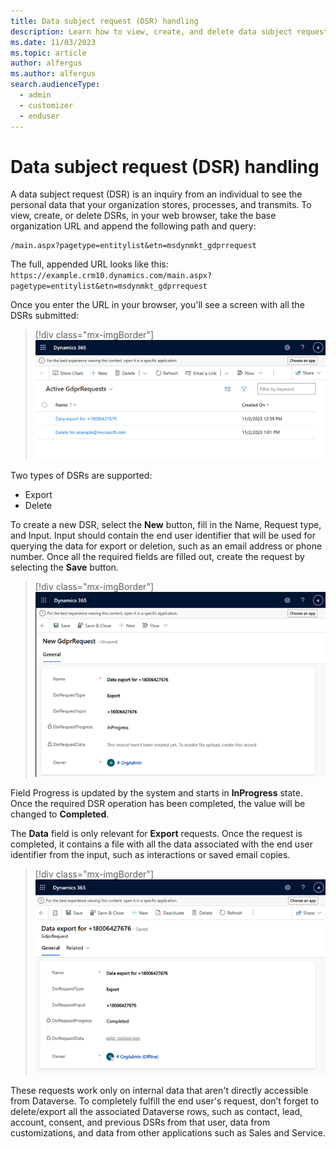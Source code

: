 ```yaml
---
title: Data subject request (DSR) handling
description: Learn how to view, create, and delete data subject requests in Dynamics 365 Customer Insights - Journeys.
ms.date: 11/03/2023
ms.topic: article
author: alfergus
ms.author: alfergus
search.audienceType: 
  - admin
  - customizer
  - enduser
---
```


# Data subject request (DSR) handling

A data subject request (DSR) is an inquiry from an individual to see the personal data that your organization stores, processes, and transmits. To view, create, or delete DSRs, in your web browser, take the base organization URL and append the following path and query: 

```
/main.aspx?pagetype=entitylist&etn=msdynmkt_gdprrequest
```

The full, appended URL looks like this: `https://example.crm10.dynamics.com/main.aspx?pagetype=entitylist&etn=msdynmkt_gdprrequest`

Once you enter the URL in your browser, you'll see a screen with all the DSRs submitted:

> [!div class="mx-imgBorder"]
> ![Screenshot showing all the DSRs submitted](media/list-showing-all-dsr-requests.png "Screenshot showing all the DSRs submitted")

Two types of DSRs are supported:

- Export
- Delete 

To create a new DSR, select the **New** button, fill in the Name, Request type, and Input. Input should contain the end user identifier that will be used for querying the data for export or deletion, such as an email address or phone number. Once all the required fields are filled out, create the request by selecting the **Save** button.

> [!div class="mx-imgBorder"]
> ![Screenshot showing new DSR created](media/create-new-dsr-request.png "Screenshot showing new DSR created")

Field Progress is updated by the system and starts in **InProgress** state. Once the required DSR operation has been completed, the value will be changed to **Completed**. 

The **Data** field is only relevant for **Export** requests. Once the request is completed, it contains a file with all the data associated with the end user identifier from the input, such as interactions or saved email copies.

> [!div class="mx-imgBorder"]
> ![Screenshot showing DSR export completed](media/dsr-request-export-completed.png "Screenshot showing DSR export completed")

These requests work only on internal data that aren't directly accessible from Dataverse. To completely fulfill the end user's request, don’t forget to delete/export all the associated Dataverse rows, such as contact, lead, account, consent, and previous DSRs from that user, data from customizations, and data from other applications such as Sales and Service.